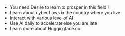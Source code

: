 - You need Desire to learn to prosper in this field <img width="15" height="15" alt="image" src="https://github.com/user-attachments/assets/13073f8a-2551-41cd-8deb-2a803392581c" />
- Learn about cyber Laws in the country where you live
- Interact with various level of AI
- Use AI daily to accelerate else you are late
- Learn more about Huggingface.co
